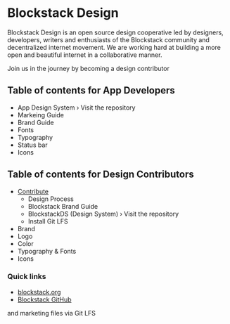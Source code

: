 # Blockstack Design

Blockstack Design is an open source design cooperative led by designers, developers, writers and enthusiasts of the Blockstack community and decentralized internet movement. We are working hard at building a more open and beautiful internet in a collaborative manner.

Join us in the journey by becoming a design contributor

## Table of contents for App Developers

- App Design System › Visit the repository
- Markeing Guide
- Brand Guide
- Fonts
- Typography
- Status bar
- Icons

## Table of contents for Design Contributors

- [Contribute](/docs/contribute/README.md)
  - Design Process
  - Blockstack Brand Guide
  - BlockstackDS (Design System) › Visit the repository
  - Install Git LFS
- Brand
- Logo
- Color
- Typography & Fonts
- Icons

### Quick links
- [blockstack.org](http://blockstack.org)
- [Blockstack GitHub](https://github.com/blockstack/blockstack)

and marketing files via Git LFS


